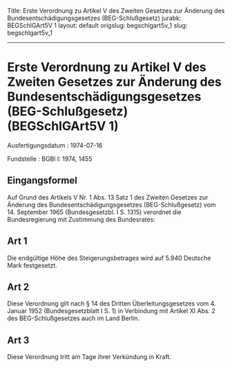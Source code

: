Title: Erste Verordnung zu Artikel V des Zweiten Gesetzes zur Änderung des Bundesentschädigungsgesetzes
  (BEG-Schlußgesetz)
jurabk: BEGSchlGArt5V 1
layout: default
origslug: begschlgart5v_1
slug: begschlgart5v_1

---

# Erste Verordnung zu Artikel V des Zweiten Gesetzes zur Änderung des Bundesentschädigungsgesetzes (BEG-Schlußgesetz) (BEGSchlGArt5V 1)

Ausfertigungsdatum
:   1974-07-16

Fundstelle
:   BGBl I: 1974, 1455



## Eingangsformel

Auf Grund des Artikels V Nr. 1 Abs. 13 Satz 1 des Zweiten Gesetzes zur
Änderung des Bundesentschädigungsgesetzes (BEG-Schlußgesetz) vom 14.
September 1965 (Bundesgesetzbl. I S. 1315) verordnet die
Bundesregierung mit Zustimmung des Bundesrates:


## Art 1

Die endgültige Höhe des Steigerungsbetrages wird auf 5.940 Deutsche
Mark festgesetzt.


## Art 2

Diese Verordnung gilt nach § 14 des Dritten Überleitungsgesetzes vom
4\. Januar 1952 (Bundesgesetzblatt I S. 1) in Verbindung mit Artikel XI
Abs. 2 des BEG-Schlußgesetzes auch im Land Berlin.


## Art 3

Diese Verordnung tritt am Tage ihrer Verkündung in Kraft.

